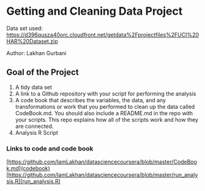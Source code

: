 # Getting and Cleaning Data Project
Data set used: https://d396qusza40orc.cloudfront.net/getdata%2Fprojectfiles%2FUCI%20HAR%20Dataset.zip

Author: Lakhan Gurbani


## Goal of the Project
1. A tidy data set 
2. A link to a Github repository with your script for performing the analysis 
3. A code book that describes the variables, the data, and any transformations or work that you performed to clean up the data called CodeBook.md. You should also include a README.md in the repo with your scripts. This repo explains how all of the scripts work and how they are connected.
4. Analysis R Script

### Links to code and code book

[https://github.com/IamLakhan/datasciencecoursera/blob/master/CodeBook.md](codebook)
[https://github.com/IamLakhan/datasciencecoursera/blob/master/run_analysis.R](run_analysis.R)

